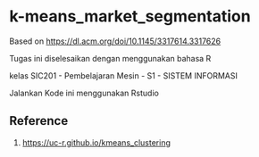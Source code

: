 # k-means_market_segmentation
Based on https://dl.acm.org/doi/10.1145/3317614.3317626 

Tugas ini diselesaikan dengan menggunakan bahasa R 

kelas SIC201 - Pembelajaran Mesin - S1 - SISTEM INFORMASI

Jalankan Kode ini menggunakan Rstudio

## Reference

1. https://uc-r.github.io/kmeans_clustering
